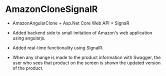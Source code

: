 # AmazonCloneSignalR

* AmazonAngularClone + Asp.Net Core Web API + SignaR
* Added backend side to small imitation of Amazon's web application using angularjs.

* Added real-time functionality using SignalR.
* When any change is made to the product information with Swagger, the user who sees that product on the screen is shown the updated version of the product.
